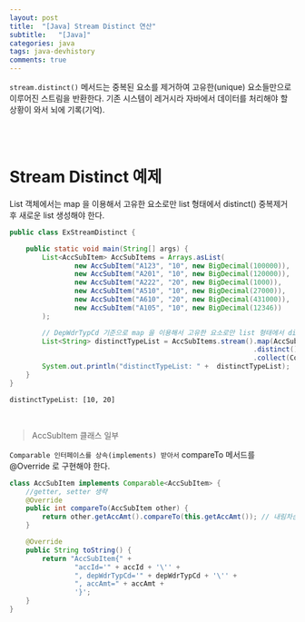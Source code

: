 ```yaml
---
layout: post
title:  "[Java] Stream Distinct 연산"
subtitle:   "[Java]"
categories: java
tags: java-devhistory
comments: true
---
```


`stream.distinct()` 메서드는 중복된 요소를 제거하여 고유한(unique) 요소들만으로 이루어진 스트림을 반환한다. 기존 시스템이 레거시라 자바에서 데이터를 처리해야 할 상황이 와서 뇌에 기록(기억).

<br><br>


# Stream Distinct 예제

List 객체에서는 map 을 이용해서 고유한 요소로만 list 형태에서 distinct() 중복제거 후 새로운 list 생성해야 한다.

```java
public class ExStreamDistinct {

    public static void main(String[] args) {
        List<AccSubItem> AccSubItems = Arrays.asList(
                new AccSubItem("A123", "10", new BigDecimal(100000)),
                new AccSubItem("A201", "10", new BigDecimal(120000)),
                new AccSubItem("A222", "20", new BigDecimal(1000)),
                new AccSubItem("A510", "10", new BigDecimal(27000)),
                new AccSubItem("A610", "20", new BigDecimal(431000)),
                new AccSubItem("A105", "10", new BigDecimal(12346))
        );

        // DepWdrTypCd 기준으로 map 을 이용해서 고유한 요소로만 list 형태에서 distinct() 중복제거 후 새로운 list 생성
        List<String> distinctTypeList = AccSubItems.stream().map(AccSubItem::getDepWdrTypCd)
                                                            .distinct()
                                                            .collect(Collectors.toList());
        System.out.println("distinctTypeList: " +  distinctTypeList);
    }
}
```

```
distinctTypeList: [10, 20]
```

<br>

> AccSubItem 클래스 일부

`Comparable 인터페이스를 상속(implements) 받아서` compareTo 메서드를 @Override 로 구현해야 한다.

```java
class AccSubItem implements Comparable<AccSubItem> {
    //getter, setter 생략
    @Override
    public int compareTo(AccSubItem other) {
        return other.getAccAmt().compareTo(this.getAccAmt()); // 내림차순으로 정렬
    }

    @Override
    public String toString() {
        return "AccSubItem{" +
                "accId='" + accId + '\'' +
                ", depWdrTypCd='" + depWdrTypCd + '\'' +
                ", accAmt=" + accAmt +
                '}';
    }
}
```